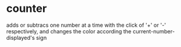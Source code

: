 # counter
adds or subtracs one number at a time with the click of '+' or '-' respectively, and changes the color according the current-number-displayed's sign
